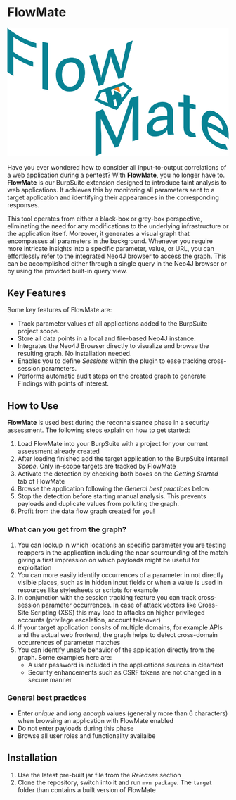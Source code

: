# FlowMate

![FlowMateLogo](images/flow-mate-dark.png)

Have you ever wondered how to consider all input-to-output correlations of a web application during a pentest? With **FlowMate**, you no longer have to. **FlowMate** is our BurpSuite extension designed to introduce taint analysis to web applications. It achieves this by monitoring all parameters sent to a target application and identifying their appearances in the corresponding responses.

This tool operates from either a black-box or grey-box perspective, eliminating the need for any modifications to the underlying infrastructure or the application itself. Moreover, it generates a visual graph that encompasses all parameters in the background. Whenever you require more intricate insights into a specific parameter, value, or URL, you can effortlessly refer to the integrated Neo4J browser to access the graph. This can be accomplished either through a single query in the Neo4J browser or by using the provided built-in query view.

## Key Features
Some key features of FlowMate are:
- Track parameter values of all applications added to the BurpSuite project scope.
- Store all data points in a local and file-based Neo4J instance.
- Integrates the Neo4J Browser directly to visualize and browse the resulting graph. No installation needed.
- Enables you to define *Sessions* within the plugin to ease tracking cross-session parameters.
- Performs automatic audit steps on the created graph to generate Findings with points of interest.

## How to Use
**FlowMate** is used best during the reconnaissance phase in a security assessment. The following steps explain on how to get started:
1. Load FlowMate into your BurpSuite with a project for your current assessment already created
2. After loading finished add the target application to the BurpSuite internal *Scope*. Only in-scope targets are tracked by FlowMate
3. Activate the detection by checking both boxes on the *Getting Started* tab of FlowMate
4. Browse the application following the *General best practices* below
5. Stop the detection before starting manual analysis. This prevents payloads and duplicate values from polluting the graph.
6. Profit from the data flow graph created for you!

### What can you get from the graph?
1. You can lookup in which locations an specific parameter you are testing reappers in the application including the near sourrounding of the match giving a first impression on which payloads might be useful for exploitation
2. You can more easily identify occurrences of a parameter in not directly visible places, such as in hidden input fields or when a value is used in resources like stylesheets or scripts for example
3. In conjunction with the session tracking feature you can track cross-session parameter occurrences. In case of attack vectors like Cross-Site Scripting (XSS) this may lead to attacks on higher privileged accounts (privilege escalation, account takeover)
4. If your target application consits of multiple domains, for example APIs and the actual web frontend, the graph helps to detect cross-domain occurrences of parameter matches
5. You can identify unsafe behavior of the application directly from the graph. Some examples here are:
    - A user password is included in the applications sources in cleartext
    - Security enhancements such as CSRF tokens are not changed in a secure manner

### General best practices
- Enter *unique* and *long enough* values (generally more than 6 characters) when browsing an application with FlowMate enabled
- Do not enter payloads during this phase
- Browse all user roles and functionality availalbe

## Installation

1. Use the latest pre-built jar file from the *Releases* section
2. Clone the repository, switch into it and run `mvn package`. The `target` folder than contains a built version of FlowMate



